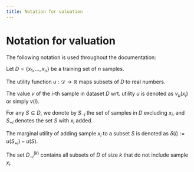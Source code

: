 ```yaml
---
title: Notation for valuation
---
```


# Notation for valuation

The following notation is used throughout the documentation:

Let $D = \{x_1, \ldots, x_n\}$ be a training set of $n$ samples.

The utility function $u:\mathcal{D} \rightarrow \mathbb{R}$ maps subsets of $D$
to real numbers.

The value $v$ of the $i$-th sample in dataset $D$ wrt. utility $u$ is
denoted as $v_u(x_i)$ or simply $v(i)$.

For any $S \subseteq D$, we donote by $S_{-i}$ the set of samples in $D$
excluding $x_i$, and $S_{+i}$ denotes the set $S$ with $x_i$ added.

The marginal utility of adding sample $x_i$ to a subset $S$ is denoted as
$\delta(i) := u(S_{+i}) - u(S)$.

The set $D_{-i}^{(k)}$ contains all subsets of $D$ of size $k$ that do not
include sample $x_i$.

